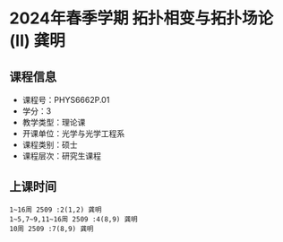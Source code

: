 # 2024年春季学期 拓扑相变与拓扑场论(II) 龚明






## 课程信息

- 课程号：PHYS6662P.01
- 学分：3
- 教学类型：理论课
- 开课单位：光学与光学工程系
- 课程类别：硕士
- 课程层次：研究生课程

## 上课时间

```
1~16周 2509 :2(1,2) 龚明
1~5,7~9,11~16周 2509 :4(8,9) 龚明
10周 2509 :7(8,9) 龚明
```

